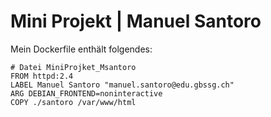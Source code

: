 # Mini Projekt | Manuel Santoro

Mein Dockerfile enthält folgendes:

```
# Datei MiniProjket_Msantoro 
FROM httpd:2.4
LABEL Manuel Santoro "manuel.santoro@edu.gbssg.ch" 
ARG DEBIAN_FRONTEND=noninteractive
COPY ./santoro /var/www/html
```

